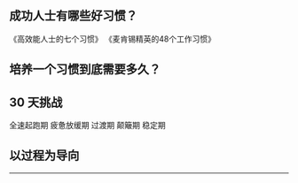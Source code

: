 ## 成功人士有哪些好习惯？
《高效能人士的七个习惯》
《麦肯锡精英的48个工作习惯》

## 培养一个习惯到底需要多久？
## 30 天挑战
全速起跑期
疲惫放缓期
过渡期
颠簸期
稳定期

## 以过程为导向

---